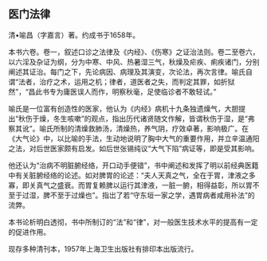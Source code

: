 ## 医门法律

清•喻昌（字嘉言）著。约成书于1658年。

本书六卷。卷一，叙述口诊之法律及《内经》、《伤寒》之证治法则。卷二至卷六，以六淫及杂证为纲，分为中寒、中风、热暑湿三气，秋燥及疟疾、痢疾诸门，分别阐述其证治。每门之下，先论病因、病理及其演变，次论法，再次言律。喻氏自谓“法者，治疗之术，运用之机；律者，道医者之失，而判定其罪，如折狱然”，“昌此书专为庸医误人而作，明察秋毫，足使临诊者不敢轻试。”

喻氏是一位富有创造性的医家，他认为《内经》病机十九条独遗燥气，大胆提出“秋伤于燥，冬生咳嗽”的观点，指出历代诸贤随文作解，皆谓秋伤于湿，是“弗察其讹”。喻氏所制的清燥救肺汤，清燥热，养气阴，疗效卓著，影响极广。在《大气论》中，以比喻的手法，生动地说明了胸中大气的重要作用，并立辛温通阳之法，对后世医家颇有启发。如后世张锡纯议“大气下陷”病证等，即是受其影响。

他还认为“治病不明脏腑经络，开口动手便错”，书中阐述和发挥了明以前经典医籍中有关脏腑经络的论述。如对脾胃的论述：“夫人天真之气，全在于胃，津液之多寡，即关真气之盛衰。而胃复赖脾以运行其津液，一脏一腑，相得益彰，所以胃不至于过湿，脾不至于过燥也”。指岀了若“守东垣一家之学，遇胃病者咸用补法”的流弊。

本书论析明白透彻，书中所制订的“法”和“律”，对一般医生技术水平的提高有一定的促进作用。

现存多种清刊本，1957年上海卫生出版社有排印本出版流行。
